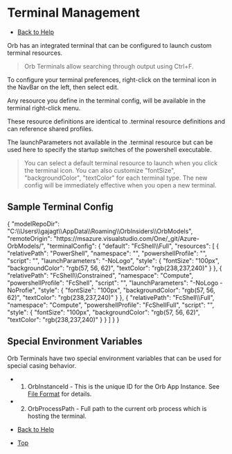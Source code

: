 # Terminal Management

* [Back to Help](all.md)

Orb has an integrated terminal that can be configured to launch custom terminal resources.

> Orb Terminals allow searching through output using Ctrl+F.

To configure your terminal preferences, right-click on the terminal icon in the NavBar on the left, then select edit.

Any resource you define in the terminal config, will be available in the terminal right-click menu.

These resource definitions are identical to .terminal resource definitions and can reference shared profiles.

The launchParameters not available in the .terminal resource but can be used here to specify the startup switches of the powershell executable.

> You can select a default terminal resource to launch when you click the terminal icon.
> You can also customize "fontSize", "backgroundColor", "textColor" for each terminal type. The new config will be immediately effective when you open a new terminal.

## Sample Terminal Config

<objectExplorer>
{
	"modelRepoDir": "C:\\Users\\gajagt\\AppData\\Roaming\\OrbInsiders\\OrbModels",
	"remoteOrigin": "https://msazure.visualstudio.com/One/_git/Azure-OrbModels/",
	"terminalConfig": {
		"default": "FcShell\\Full",
		"resources": [
			{
				"relativePath": "PowerShell",
				"namespace": "",
				"powershellProfile": "",
				"script": "",
				"launchParameters": "-NoLogo",
				"style": {
					"fontSize": "100px",
					"backgroundColor": "rgb(57, 56, 62)",
					"textColor": "rgb(238,237,240)"
				}
			},
			{
				"relativePath": "FcShell\\Constrained",
				"namespace": "Compute",
				"powershellProfile": "FcShell",
				"script": "",
				"launchParameters": "-NoLogo -NoProfie",
				"style": {
					"fontSize": "100px",
					"backgroundColor": "rgb(57, 56, 62)",
					"textColor": "rgb(238,237,240)"
				}
			},
			{
				"relativePath": "FcShell\\Full",
				"namespace": "Compute",
				"powershellProfile": "FcShellFull",
				"script": "",
				"style": {
					"fontSize": "100px",
					"backgroundColor": "rgb(57, 56, 62)",
					"textColor": "rgb(238,237,240)"
				}
			}
		]
	}
}
</objectExplorer>

## Special Environment Variables

Orb Terminals have two special environment variables that can be used for special casing behavior.

* 1. OrbInstanceId - This is the unique ID for the Orb App Instance. See [File Format](fileFormat.md) for details.
* 2. OrbProcessPath - Full path to the current orb process which is hosting the terminal.

* [Back to Help](all.md)
* [Top](#terminal-management)